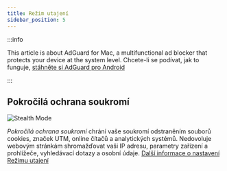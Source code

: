 ```yaml
---
title: Režim utajení
sidebar_position: 5
---
```


:::info

This article is about AdGuard for Mac, a multifunctional ad blocker that protects your device at the system level. Chcete-li se podívat, jak to funguje, [stáhněte si AdGuard pro Android](https://agrd.io/download-kb-adblock)

:::

## Pokročilá ochrana soukromí

![Stealth Mode](https://cdn.adtidy.org/content/kb/ad_blocker/mac/stealth.png)

_Pokročilá ochrana soukromí_ chrání vaše soukromí odstraněním souborů cookies, značek UTM, online čítačů a analytických systémů. Nedovoluje webovým stránkám shromažďovat vaši IP adresu, parametry zařízení a prohlížeče, vyhledávací dotazy a osobní údaje. [Další informace o nastavení Režimu utajení](/general/stealth-mode)

